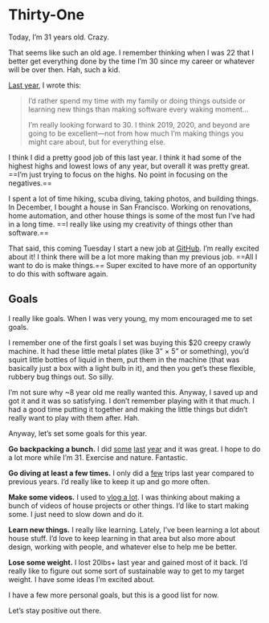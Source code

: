 # Thirty-One

Today, I’m 31 years old. Crazy.

That seems like such an old age. I remember thinking when I was 22 that I better get everything done by the time I’m 30 since my career or whatever will be over then. Hah, such a kid.

[Last year](https://soffes.blog/thirty), I wrote this:

> I’d rather spend my time with my family or doing things outside or learning new things than making software every waking moment…
>
> I’m really looking forward to 30. I think 2019, 2020, and beyond are going to be excellent—not from how much I’m making things you might care about, but for everything else.

I think I did a pretty good job of this last year. I think it had some of the highest highs and lowest lows of any year, but overall it was pretty great. ==I’m just trying to focus on the highs. No point in focusing on the negatives.==

I spent a lot of time hiking, scuba diving, taking photos, and building things. In December, I bought a house in San Francisco. Working on renovations, home automation, and other house things is some of the most fun I’ve had in a long time. ==I really like using my creativity of things other than software.==

That said, this coming Tuesday I start a new job at [GitHub](https://github.com). I’m really excited about it! I think there will be a lot more making than my previous job. ==All I want to do is make things.== Super excited to have more of an opportunity to do this with software again.

## Goals

I really like goals. When I was very young, my mom encouraged me to set goals.

I remember one of the first goals I set was buying this $20 creepy crawly machine. It had these little metal plates (like 3” × 5” or something), you’d squirt little bottles of liquid in them, put them in the machine (that was basically just a box with a light bulb in it), and then you get’s these flexible, rubbery bug things out. So silly.

I’m not sure why ~8 year old me really wanted this. Anyway, I saved up and got it and it was so satisfying. I don’t remember playing with it that much. I had a good time putting it together and making the little things but didn’t really want to play with them after. Hah.

Anyway, let’s set some goals for this year.

**Go backpacking a bunch.** I did [some](https://soffes.blog/lost-coast) [last](https://soffes.blog/tahoe-rim-trail) [year](https://soffes.blog/california-riding-and-hiking-trail) and it was great. I hope to do a lot more while I’m 31. Exercise and nature. Fantastic.

**Go diving at least a few times.** I only did a [few](https://soffes.blog/diving-in-cozumel) trips last year compared to previous years. I’d really like to keep it up and go more often.

**Make some videos.** I used to [vlog a lot](https://youtube.com/samsoffes). I was thinking about making a bunch of videos of house projects or other things. I’d like to start making some. I just need to slow down and do it.

**Learn new things.** I really like learning. Lately, I’ve been learning a lot about house stuff. I’d love to keep learning in that area but also more about design, working with people, and whatever else to help me be better.

**Lose some weight.** I lost 20lbs+ last year and gained most of it back. I’d really like to figure out some sort of sustainable way to get to my target weight. I have some ideas I’m excited about.

I have a few more personal goals, but this is a good list for now.

Let’s stay positive out there.
